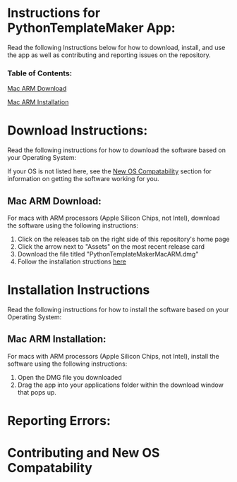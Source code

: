 # Instructions for PythonTemplateMaker App:
Read the following Instructions below for how to download, install, and use the app as well as contributing and reporting issues on the repository.

### Table of Contents:
[Mac ARM Download](#mac-arm-download)

[Mac ARM Installation](#mac-arm-installation)

# Download Instructions:
Read the following instructions for how to download the software based on your Operating System:

If your OS is not listed here, see the [New OS Compatability](#contributing-and-new-os-compatability) section for information on getting the software working for you.
## Mac ARM Download:
For macs with ARM processors (Apple Silicon Chips, not Intel), download the software using the following instructions:
1. Click on the releases tab on the right side of this repository's home page
2. Click the arrow next to "Assets" on the most recent release card
3. Download the file titled "PythonTemplateMakerMacARM.dmg"
4. Follow the installation structions [here](#mac-arm-installation)

# Installation Instructions
Read the following instructions for how to install the software based on your Operating System:
## Mac ARM Installation:
For macs with ARM processors (Apple Silicon Chips, not Intel), install the software using the following instructions:
1. Open the DMG file you downloaded
2. Drag the app into your applications folder within the download window that pops up.

# Reporting Errors:

# Contributing and New OS Compatability

